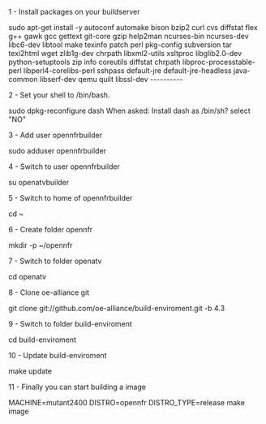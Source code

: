 1 - Install packages on your buildserver

sudo apt-get install -y autoconf automake bison bzip2 curl cvs diffstat flex g++ gawk gcc gettext git-core gzip help2man ncurses-bin ncurses-dev libc6-dev libtool make texinfo patch perl pkg-config subversion tar texi2html wget zlib1g-dev chrpath libxml2-utils xsltproc libglib2.0-dev python-setuptools zip info coreutils diffstat chrpath libproc-processtable-perl libperl4-corelibs-perl sshpass default-jre default-jre-headless java-common libserf-dev qemu quilt libssl-dev ----------

2 - Set your shell to /bin/bash.

sudo dpkg-reconfigure dash
When asked: Install dash as /bin/sh?
select "NO"

3 - Add user opennfrbuilder

sudo adduser opennfrbuilder

4 - Switch to user opennfrbuilder

su openatvbuilder

5 - Switch to home of opennfrbuilder

cd ~

6 - Create folder opennfr

mkdir -p ~/opennfr

7 - Switch to folder openatv

cd openatv

8 - Clone oe-alliance git

git clone git://github.com/oe-alliance/build-enviroment.git -b 4.3

9 - Switch to folder build-enviroment

cd build-enviroment

10 - Update build-enviroment

make update

11 - Finally you can start building a image

MACHINE=mutant2400 DISTRO=opennfr DISTRO_TYPE=release make image


